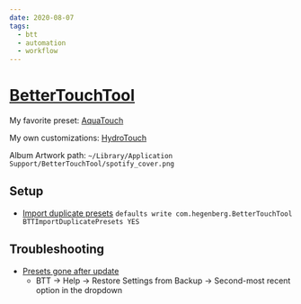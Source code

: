 ```yaml
---
date: 2020-08-07
tags:
  - btt
  - automation
  - workflow
---
```


# [BetterTouchTool](https://folivora.ai)

My favorite preset: [AquaTouch](https://community.folivora.ai/t/1704)

My own customizations: [HydroTouch](https://github.com/dnnsmnstrr/HydroTouch)

Album Artwork path: `~/Library/Application Support/BetterTouchTool/spotify_cover.png`

## Setup

- [Import duplicate presets](https://community.folivora.ai/t/cant-import-a-preset-without-replacing/10455/4)
  `defaults write com.hegenberg.BetterTouchTool BTTImportDuplicatePresets YES`

## Troubleshooting

- [Presets gone after update](https://community.folivora.ai/t/how-can-i-restore-my-presets/14976/2)
  - BTT -> Help -> Restore Settings from Backup -> Second-most recent option in the dropdown
